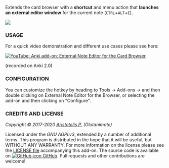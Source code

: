 <!-- BANNER -->

Extends the card browser with a **shortcut** and menu action that **launches an external editor window** for the current note (`CTRL`+`ALT`+`E`).

![](https://raw.githubusercontent.com/glutanimate/browser-external-note-editor/master/screenshots/screencast.gif)

### USAGE

For a quick video demonstration and different use cases please see here:

[![YouTube: Anki add-on: External Note Editor for the Card Browser](https://i.ytimg.com/vi/dEL8204lOq4/mqdefault.jpg)](https://youtu.be/dEL8204lOq4)

(recorded on Anki 2.0)

### CONFIGURATION

You can customize the hotkey by heading to Tools → Add-ons → and then double clicking on External Note Editor for the Browser, or selecting the add-on and then clicking on "Configure".

<!-- CHANGELOG -->

<!-- SUPPORT -->

### CREDITS AND LICENSE

*Copyright © 2017-2020 [Aristotelis P.](https://glutanimate.com/)  (Glutanimate)*

Licensed under the _GNU AGPLv3_, extended by a number of additional terms. This program is distributed in the hope that it will be useful, but WITHOUT ANY WARRANTY. For more information on the license please see the [LICENSE file](https://github.com/glutanimate/browser-external-note-editor/blob/master/LICENSE) accompanying this add-on. The source code is available on [![GitHub icon](https://glutanimate.com/logos/github.svg) GitHub](https://github.com/glutanimate/browser-external-note-editor). Pull requests and other contributions are welcome!

<!-- RESOURCES -->

<!-- FUNDING -->
